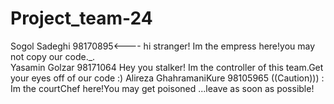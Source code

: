 # Project_team-24
Sogol Sadeghi 98170895<---- hi stranger! Im the empress here!you may not copy our code._.  
Yasamin Golzar 98171064 Hey you stalker! Im the controller of this team.Get your eyes off of our code :)
Alireza GhahramaniKure 98105965 ((Caution))) : Im the courtChef here!You may get poisoned ...leave as soon as possible!
